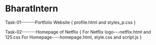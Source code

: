 # BharatIntern
Task-01-------Portfolio Website { profile.html and styles_p.css }

Task-02-------Homepage of Netflix { For Netflix logo---netflix.html and 125.css 
                                         For Homepage----homepage.html, style.css and script.js }
